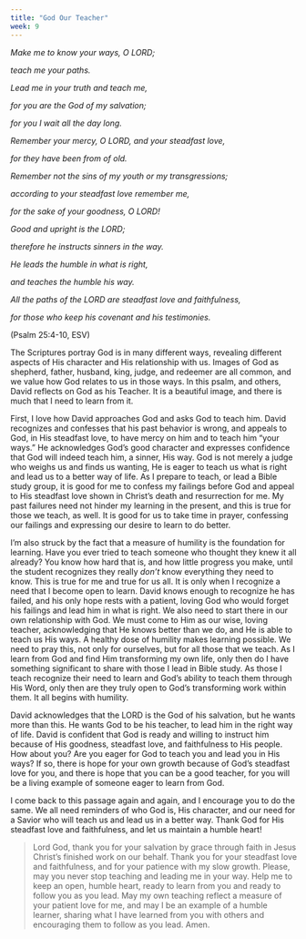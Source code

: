 ```yaml
---
title: "God Our Teacher"
week: 9
---
```


*Make me to know your ways, O LORD;*

*teach me your paths.*

*Lead me in your truth and teach me,*

*for you are the God of my salvation;*

*for you I wait all the day long.*

*Remember your mercy, O LORD, and your steadfast love,*

*for they have been from of old.*

*Remember not the sins of my youth or my transgressions;*

*according to your steadfast love remember me,*

*for the sake of your goodness, O LORD!*

*Good and upright is the LORD;*

*therefore he instructs sinners in the way.*

*He leads the humble in what is right,*

*and teaches the humble his way.*

*All the paths of the LORD are steadfast love and faithfulness,*

*for those who keep his covenant and his testimonies.*

(Psalm 25:4-10, ESV)

The Scriptures portray God is in many different ways, revealing
different aspects of His character and His relationship with us. Images
of God as shepherd, father, husband, king, judge, and redeemer are all
common, and we value how God relates to us in those ways. In this psalm,
and others, David reflects on God as his Teacher. It is a beautiful
image, and there is much that I need to learn from it.

First, I love how David approaches God and asks God to teach him. David
recognizes and confesses that his past behavior is wrong, and appeals to
God, in His steadfast love, to have mercy on him and to teach him “your
ways.” He acknowledges God’s good character and expresses confidence
that God will indeed teach him, a sinner, His way. God is not merely a
judge who weighs us and finds us wanting, He is eager to teach us what
is right and lead us to a better way of life. As I prepare to teach, or
lead a Bible study group, it is good for me to confess my failings
before God and appeal to His steadfast love shown in Christ’s death and
resurrection for me. My past failures need not hinder my learning in the
present, and this is true for those we teach, as well. It is good for us
to take time in prayer, confessing our failings and expressing our
desire to learn to do better.

I’m also struck by the fact that a measure of humility is the foundation
for learning. Have you ever tried to teach someone who thought they knew
it all already? You know how hard that is, and how little progress you
make, until the student recognizes they really *don’t* know everything
they need to know. This is true for me and true for us all. It is only
when I recognize a need that I become open to learn. David knows enough
to recognize he has failed, and his only hope rests with a patient,
loving God who would forget his failings and lead him in what is right.
We also need to start there in our own relationship with God. We must
come to Him as our wise, loving teacher, acknowledging that He knows
better than we do, and He is able to teach us His ways. A healthy dose
of humility makes learning possible. We need to pray this, not only for
ourselves, but for all those that we teach. As I learn from God and find
Him transforming my own life, only then do I have something significant
to share with those I lead in Bible study. As those I teach recognize
their need to learn and God’s ability to teach them through His Word,
only then are they truly open to God’s transforming work within them. It
all begins with humility.

David acknowledges that the LORD is the God of his salvation, but he
wants more than this. He wants God to be his teacher, to lead him in the
right way of life. David is confident that God is ready and willing to
instruct him because of His goodness, steadfast love, and faithfulness
to His people. How about you? Are you eager for God to teach you and
lead you in His ways? If so, there is hope for your own growth because
of God’s steadfast love for you, and there is hope that you can be a
good teacher, for you will be a living example of someone eager to learn
from God.

I come back to this passage again and again, and I encourage you to do
the same. We all need reminders of who God is, His character, and our
need for a Savior who will teach us and lead us in a better way. Thank
God for His steadfast love and faithfulness, and let us maintain a
humble heart!

> Lord God, thank you for your salvation by grace through faith in
> Jesus Christ’s finished work on our behalf. Thank you for your
> steadfast love and faithfulness, and for your patience with my slow
> growth. Please, may you never stop teaching and leading me in your
> way. Help me to keep an open, humble heart, ready to learn from you
> and ready to follow you as you lead. May my own teaching reflect a
> measure of your patient love for me, and may I be an example of a
> humble learner, sharing what I have learned from you with others and
> encouraging them to follow as you lead. Amen.
